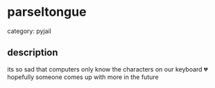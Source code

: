 # parseltongue

category: pyjail

## description

its so sad that computers only know the characters on our keyboard 💔 hopefully someone comes up with more in the future

